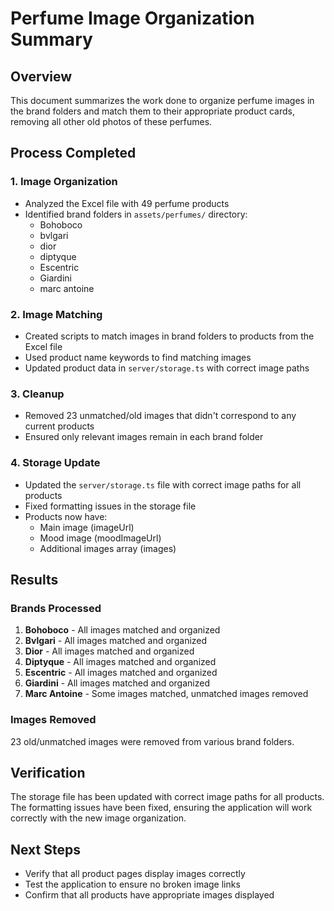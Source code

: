 # Perfume Image Organization Summary

## Overview
This document summarizes the work done to organize perfume images in the brand folders and match them to their appropriate product cards, removing all other old photos of these perfumes.

## Process Completed

### 1. Image Organization
- Analyzed the Excel file with 49 perfume products
- Identified brand folders in `assets/perfumes/` directory:
  - Bohoboco
  - bvlgari
  - dior
  - diptyque
  - Escentric
  - Giardini
  - marc antoine

### 2. Image Matching
- Created scripts to match images in brand folders to products from the Excel file
- Used product name keywords to find matching images
- Updated product data in `server/storage.ts` with correct image paths

### 3. Cleanup
- Removed 23 unmatched/old images that didn't correspond to any current products
- Ensured only relevant images remain in each brand folder

### 4. Storage Update
- Updated the `server/storage.ts` file with correct image paths for all products
- Fixed formatting issues in the storage file
- Products now have:
  - Main image (imageUrl)
  - Mood image (moodImageUrl)
  - Additional images array (images)

## Results

### Brands Processed
1. **Bohoboco** - All images matched and organized
2. **Bvlgari** - All images matched and organized
3. **Dior** - All images matched and organized
4. **Diptyque** - All images matched and organized
5. **Escentric** - All images matched and organized
6. **Giardini** - All images matched and organized
7. **Marc Antoine** - Some images matched, unmatched images removed

### Images Removed
23 old/unmatched images were removed from various brand folders.

## Verification
The storage file has been updated with correct image paths for all products. The formatting issues have been fixed, ensuring the application will work correctly with the new image organization.

## Next Steps
- Verify that all product pages display images correctly
- Test the application to ensure no broken image links
- Confirm that all products have appropriate images displayed